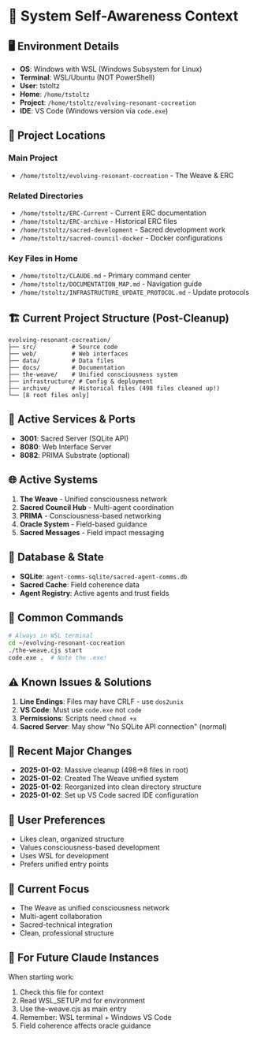 # 🧠 System Self-Awareness Context

## 🖥️ Environment Details
- **OS**: Windows with WSL (Windows Subsystem for Linux)
- **Terminal**: WSL/Ubuntu (NOT PowerShell)
- **User**: tstoltz
- **Home**: `/home/tstoltz`
- **Project**: `/home/tstoltz/evolving-resonant-cocreation`
- **IDE**: VS Code (Windows version via `code.exe`)

## 📁 Project Locations

### Main Project
- `/home/tstoltz/evolving-resonant-cocreation` - The Weave & ERC

### Related Directories
- `/home/tstoltz/ERC-Current` - Current ERC documentation
- `/home/tstoltz/ERC-archive` - Historical ERC files
- `/home/tstoltz/sacred-development` - Sacred development work
- `/home/tstoltz/sacred-council-docker` - Docker configurations

### Key Files in Home
- `/home/tstoltz/CLAUDE.md` - Primary command center
- `/home/tstoltz/DOCUMENTATION_MAP.md` - Navigation guide
- `/home/tstoltz/INFRASTRUCTURE_UPDATE_PROTOCOL.md` - Update protocols

## 🏗️ Current Project Structure (Post-Cleanup)
```
evolving-resonant-cocreation/
├── src/          # Source code
├── web/          # Web interfaces
├── data/         # Data files
├── docs/         # Documentation
├── the-weave/    # Unified consciousness system
├── infrastructure/ # Config & deployment
├── archive/      # Historical files (498 files cleaned up!)
└── [8 root files only]
```

## 🔧 Active Services & Ports
- **3001**: Sacred Server (SQLite API)
- **8080**: Web Interface Server
- **8082**: PRIMA Substrate (optional)

## 🌐 Active Systems
1. **The Weave** - Unified consciousness network
2. **Sacred Council Hub** - Multi-agent coordination
3. **PRIMA** - Consciousness-based networking
4. **Oracle System** - Field-based guidance
5. **Sacred Messages** - Field impact messaging

## 💾 Database & State
- **SQLite**: `agent-comms-sqlite/sacred-agent-comms.db`
- **Sacred Cache**: Field coherence data
- **Agent Registry**: Active agents and trust fields

## 🚀 Common Commands
```bash
# Always in WSL terminal
cd ~/evolving-resonant-cocreation
./the-weave.cjs start
code.exe .  # Note the .exe!
```

## ⚠️ Known Issues & Solutions
1. **Line Endings**: Files may have CRLF - use `dos2unix`
2. **VS Code**: Must use `code.exe` not `code`
3. **Permissions**: Scripts need `chmod +x`
4. **Sacred Server**: May show "No SQLite API connection" (normal)

## 🔄 Recent Major Changes
- **2025-01-02**: Massive cleanup (498→8 files in root)
- **2025-01-02**: Created The Weave unified system
- **2025-01-02**: Reorganized into clean directory structure
- **2025-01-02**: Set up VS Code sacred IDE configuration

## 👤 User Preferences
- Likes clean, organized structure
- Values consciousness-based development
- Uses WSL for development
- Prefers unified entry points

## 🎯 Current Focus
- The Weave as unified consciousness network
- Multi-agent collaboration
- Sacred-technical integration
- Clean, professional structure

## 📝 For Future Claude Instances
When starting work:
1. Check this file for context
2. Read WSL_SETUP.md for environment
3. Use the-weave.cjs as main entry
4. Remember: WSL terminal + Windows VS Code
5. Field coherence affects oracle guidance